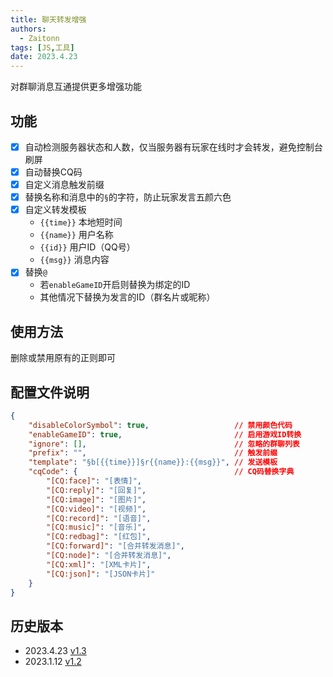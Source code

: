 ```yaml
---
title: 聊天转发增强
authors: 
  - Zaitonn
tags: [JS,工具]
date: 2023.4.23
---
```


对群聊消息互通提供更多增强功能

<!--truncate-->

## 功能

- [x] 自动检测服务器状态和人数，仅当服务器有玩家在线时才会转发，避免控制台刷屏
- [x] 自动替换CQ码
- [x] 自定义消息触发前缀
- [x] 替换名称和消息中的`§`的字符，防止玩家发言五颜六色
- [x] 自定义转发模板
  - `{{time}}` 本地短时间
  - `{{name}}` 用户名称
  - `{{id}}` 用户ID（QQ号）
  - `{{msg}}` 消息内容
- [x] 替换`@`
  - 若`enableGameID`开启则替换为绑定的ID
  - 其他情况下替换为发言的ID（群名片或昵称）

## 使用方法

删除或禁用原有的正则即可

## 配置文件说明

```json title='CHATEX/config.json'
{
    "disableColorSymbol": true,                   // 禁用颜色代码
    "enableGameID": true,                         // 启用游戏ID转换
    "ignore": [],                                 // 忽略的群聊列表
    "prefix": "",                                 // 触发前缀
    "template": "§b[{{time}}]§r{{name}}:{{msg}}", // 发送模板
    "cqCode": {                                   // CQ码替换字典
        "[CQ:face]": "[表情]",
        "[CQ:reply]": "[回复]",
        "[CQ:image]": "[图片]",
        "[CQ:video]": "[视频]",
        "[CQ:record]": "[语音]",
        "[CQ:music]": "[音乐]",
        "[CQ:redbag]": "[红包]",
        "[CQ:forward]": "[合并转发消息]",
        "[CQ:node]": "[合并转发消息]",
        "[CQ:xml]": "[XML卡片]",
        "[CQ:json]": "[JSON卡片]"
    }
}
```

## 历史版本

- 2023.4.23 [v1.3](https://download.serein.cc/https://raw.githubusercontent.com/Zaitonn/Serein-Docs/5bf23e0c3666087a1faca1ada4064781b9d50c20/JS/CHATEX/v1.3/CHATEX.js?download)
- 2023.1.12 [v1.2](https://download.serein.cc/https://raw.githubusercontent.com/Zaitonn/Serein-Docs/5bf23e0c3666087a1faca1ada4064781b9d50c20/JS/CHATEX/v1.2/CHATEX.js?download)
